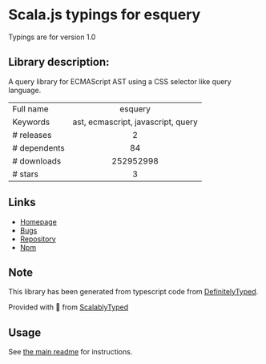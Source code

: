 
# Scala.js typings for esquery

Typings are for version 1.0

## Library description:
A query library for ECMAScript AST using a CSS selector like query language.

|                    |                 |
| ------------------ | :-------------: |
| Full name          | esquery |
| Keywords           | ast, ecmascript, javascript, query |
| # releases         | 2 |
| # dependents       | 84 |
| # downloads        | 252952998 |
| # stars            | 3 |

## Links
- [Homepage](https://github.com/jrfeenst/esquery#readme)
- [Bugs](https://github.com/jrfeenst/esquery/issues)
- [Repository](https://github.com/jrfeenst/esquery)
- [Npm](https://www.npmjs.com/package/esquery)
    


## Note
This library has been generated from typescript code from [DefinitelyTyped](https://definitelytyped.org).

Provided with :purple_heart: from [ScalablyTyped](https://github.com/oyvindberg/ScalablyTyped)

## Usage
See [the main readme](../../readme.md) for instructions.


